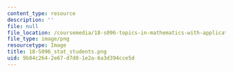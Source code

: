 ```yaml
---
content_type: resource
description: ''
file: null
file_location: /coursemedia/18-s096-topics-in-mathematics-with-applications-in-finance-fall-2013/9b84c2642e67d7d01e2a6a3d394cce5d_18-S096_stat_students.png
file_type: image/png
resourcetype: Image
title: 18-S096_stat_students.png
uid: 9b84c264-2e67-d7d0-1e2a-6a3d394cce5d
---
```

